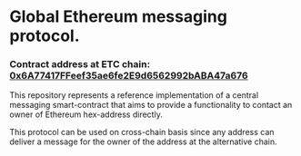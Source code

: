 # Global Ethereum messaging protocol.

### Contract address at ETC chain: [0x6A77417FFeef35ae6fe2E9d6562992bABA47a676](http://gastracker.io/addr/0x6A77417FFeef35ae6fe2E9d6562992bABA47a676)

This repository represents a reference implementation of a central messaging smart-contract that aims to provide a functionality to contact an owner of Ethereum hex-address directly.

This protocol can be used on cross-chain basis since any address can deliver a message for the owner of the address at the alternative chain.
